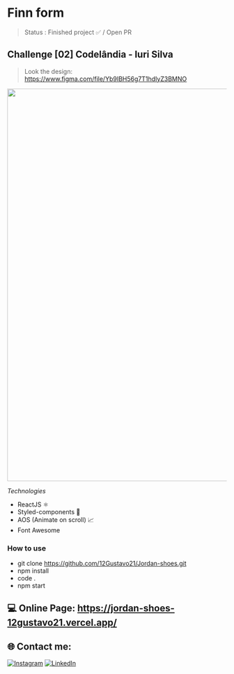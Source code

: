 # Finn form

> Status :  Finished project ✅ / Open PR

## Challenge [02] Codelândia - Iuri Silva
>Look the design: https://www.figma.com/file/Yb9IBH56g7T1hdIyZ3BMNO

<img width ='900px' src ='./src/assets/gifs/Recording.gif' />

*Technologies*

+ ReactJS ⚛️
+ Styled-components 💅
+ AOS (Animate on scroll) 📈
+ Font Awesome <img width="15px" src="https://fontawesome.com/images/favicon/icon.svg" /> 

### How to use
 
 - git clone https://github.com/12Gustavo21/Jordan-shoes.git
 - npm install
 - code .
 - npm start
 
 ## 💻 Online Page: https://jordan-shoes-12gustavo21.vercel.app/

## 🌐 Contact me:
[![Instagram](https://img.shields.io/badge/Instagram-%23E4405F.svg?logo=Instagram&logoColor=white)](https://instagram.com/gualmda) [![LinkedIn](https://img.shields.io/badge/LinkedIn-%230077B5.svg?logo=linkedin&logoColor=white)](https://linkedin.com/in/12gustavo21)
